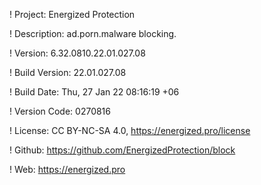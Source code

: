 ! Project: Energized Protection

! Description: ad.porn.malware blocking.

! Version: 6.32.0810.22.01.027.08

! Build Version: 22.01.027.08

! Build Date: Thu, 27 Jan 22 08:16:19 +06

! Version Code: 0270816

! License: CC BY-NC-SA 4.0, https://energized.pro/license

! Github: https://github.com/EnergizedProtection/block

! Web: https://energized.pro
